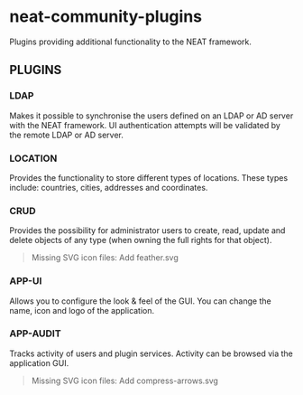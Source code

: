 # neat-community-plugins
Plugins providing additional functionality to the NEAT framework.

## PLUGINS

### LDAP
Makes it possible to synchronise the users defined on an LDAP or AD server with the NEAT framework. UI authentication attempts will be validated by the remote LDAP or AD server.

### LOCATION
Provides the functionality to store different types of locations. These types include: countries, cities, addresses and coordinates.

### CRUD
Provides the possibility for administrator users to create, read, update and delete objects of any type (when owning the full rights for that object).
> Missing SVG icon files: Add feather.svg

### APP-UI
Allows you to configure the look & feel of the GUI. You can change the name, icon and logo of the application.

### APP-AUDIT
Tracks activity of users and plugin services. Activity can be browsed via the application GUI.
> Missing SVG icon files: Add compress-arrows.svg
